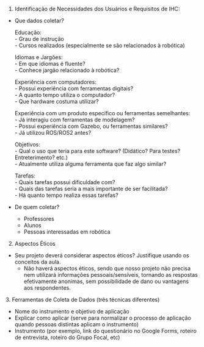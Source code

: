 1. Identificação de Necessidades dos Usuários e Requisitos de IHC:
- Que dados coletar?
  
    Educação:     
      - Grau de instrução  
      - Cursos realizados (especialmente se são relacionados à robótica)  
      
    Idiomas e Jargões:    
      - Em que idiomas é fluente?  
      - Conhece jargão relacionado à robótica?  
      
    Experiência com computadores:   
      - Possui experiência com ferramentas digitais?  
      - A quanto tempo utiliza o computador?  
      - Que hardware costuma utilizar?  
      
    Experiência com um produto específico ou ferramentas
    semelhantes:  
      - Já interagiu com ferramentas de modelagem?   
      - Possui experiência com Gazebo, ou ferramentas similares?  
      - Já utilizou ROS/ROS2 antes?  
    
    Objetivos:  
      - Qual o uso que teria para este software? (Didático? Para testes? Entreterimento? etc.)  
      - Atualmente utiliza alguma ferramenta que faz algo similar?  
    
    Tarefas:  
      - Quais tarefas possui dificuldade com?  
      - Quais das tarefas seria a mais importante de ser facilitada?  
      - Há quanto tempo realiza essas tarefas?
  
- De quem coletar?
    - Professores
    - Alunos
    - Pessoas interessadas em robótica

2. Aspectos Éticos
- Seu projeto deverá considerar aspectos éticos? Justifique usando os conceitos da aula.  
    - Não haverá aspectos éticos, sendo que nosso projeto não precisa nem utilizará informações pessoais/sensíveis, tornando as respostas efetivamente anonimas, sem possibilidade de dano ou vantagens aos respondentes.    

3.​ Ferramentas de Coleta de Dados (três técnicas diferentes)
- Nome do instrumento e objetivo de aplicação
- Explicar como aplicar (serve para normalizar o processo de aplicação quando pessoas distintas aplicam o instrumento)
- Instrumento (por exemplo, link do questionário no Google Forms, roteiro de entrevista, roteiro do Grupo Focal, etc)
  











